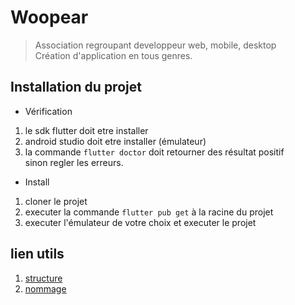 # Woopear  

> Association regroupant developpeur web, mobile, desktop  
> Création d'application en tous genres.

## Installation du projet  

- Vérification

1. le sdk flutter doit etre installer  
2. android studio doit etre installer (émulateur)  
3. la commande `flutter doctor` doit retourner des résultat positif  
sinon regler les erreurs.  

- Install  

1. cloner le projet  
2. executer la commande `flutter pub get` à la racine du projet  
3. executer l'émulateur de votre choix et executer le projet  

## lien utils  

1. [structure](https://github.com/woopear/welcome/blob/main/structure-flutter.md )   
2. [nommage](https://github.com/woopear/welcome/blob/main/regles-nommage.md)  
